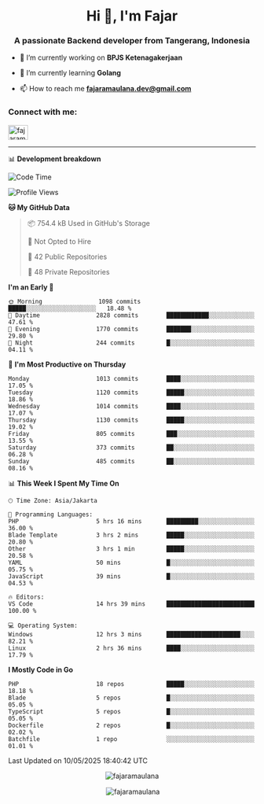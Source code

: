 <h1 align="center">Hi 👋, I'm Fajar</h1>
<h3 align="center">A passionate Backend developer from Tangerang, Indonesia</h3>

<!-- <p align="left"> <img src="https://komarev.com/ghpvc/?username=fajaramaulana&label=Profile%20views&color=0e75b6&style=flat" alt="fajaramaulana" /> </p> -->

- 🔭 I’m currently working on **BPJS Ketenagakerjaan**

- 🌱 I’m currently learning **Golang**

- 📫 How to reach me **fajaramaulana.dev@gmail.com**

<h3 align="left">Connect with me:</h3>
<p align="left">
<a href="https://linkedin.com/in/fajar-agus-maulana-73533a180/" target="blank"><img align="center" src="https://raw.githubusercontent.com/rahuldkjain/github-profile-readme-generator/master/src/images/icons/Social/linked-in-alt.svg" alt="fajaramaulana" height="30" width="40" /></a>
</p>

-------

📊 **Development breakdown**
<!--START_SECTION:waka-->
![Code Time](http://img.shields.io/badge/Code%20Time-2%2C946%20hrs%2029%20mins-blue)

![Profile Views](http://img.shields.io/badge/Profile%20Views-0-blue)

**🐱 My GitHub Data** 

> 📦 754.4 kB Used in GitHub's Storage 
 > 
> 🚫 Not Opted to Hire
 > 
> 📜 42 Public Repositories 
 > 
> 🔑 48 Private Repositories 
 > 
**I'm an Early 🐤** 

```text
🌞 Morning                1098 commits        █████░░░░░░░░░░░░░░░░░░░░   18.48 % 
🌆 Daytime                2828 commits        ████████████░░░░░░░░░░░░░   47.61 % 
🌃 Evening                1770 commits        ███████░░░░░░░░░░░░░░░░░░   29.80 % 
🌙 Night                  244 commits         █░░░░░░░░░░░░░░░░░░░░░░░░   04.11 % 
```
📅 **I'm Most Productive on Thursday** 

```text
Monday                   1013 commits        ████░░░░░░░░░░░░░░░░░░░░░   17.05 % 
Tuesday                  1120 commits        █████░░░░░░░░░░░░░░░░░░░░   18.86 % 
Wednesday                1014 commits        ████░░░░░░░░░░░░░░░░░░░░░   17.07 % 
Thursday                 1130 commits        █████░░░░░░░░░░░░░░░░░░░░   19.02 % 
Friday                   805 commits         ███░░░░░░░░░░░░░░░░░░░░░░   13.55 % 
Saturday                 373 commits         ██░░░░░░░░░░░░░░░░░░░░░░░   06.28 % 
Sunday                   485 commits         ██░░░░░░░░░░░░░░░░░░░░░░░   08.16 % 
```


📊 **This Week I Spent My Time On** 

```text
🕑︎ Time Zone: Asia/Jakarta

💬 Programming Languages: 
PHP                      5 hrs 16 mins       █████████░░░░░░░░░░░░░░░░   36.00 % 
Blade Template           3 hrs 2 mins        █████░░░░░░░░░░░░░░░░░░░░   20.80 % 
Other                    3 hrs 1 min         █████░░░░░░░░░░░░░░░░░░░░   20.58 % 
YAML                     50 mins             █░░░░░░░░░░░░░░░░░░░░░░░░   05.75 % 
JavaScript               39 mins             █░░░░░░░░░░░░░░░░░░░░░░░░   04.53 % 

🔥 Editors: 
VS Code                  14 hrs 39 mins      █████████████████████████   100.00 % 

💻 Operating System: 
Windows                  12 hrs 3 mins       █████████████████████░░░░   82.21 % 
Linux                    2 hrs 36 mins       ████░░░░░░░░░░░░░░░░░░░░░   17.79 % 
```

**I Mostly Code in Go** 

```text
PHP                      18 repos            █████░░░░░░░░░░░░░░░░░░░░   18.18 % 
Blade                    5 repos             █░░░░░░░░░░░░░░░░░░░░░░░░   05.05 % 
TypeScript               5 repos             █░░░░░░░░░░░░░░░░░░░░░░░░   05.05 % 
Dockerfile               2 repos             █░░░░░░░░░░░░░░░░░░░░░░░░   02.02 % 
Batchfile                1 repo              ░░░░░░░░░░░░░░░░░░░░░░░░░   01.01 % 
```




 Last Updated on 10/05/2025 18:40:42 UTC
<!--END_SECTION:waka-->
<p align="center"><img align="center" src="https://github-readme-stats.vercel.app/api/top-langs?username=fajaramaulana&show_icons=true&locale=en&layout=compact" alt="fajaramaulana" /></p>

<p align="center">&nbsp;<img align="center" src="https://github-readme-stats.vercel.app/api?username=fajaramaulana&show_icons=true&locale=en" alt="fajaramaulana" /></p>
